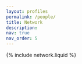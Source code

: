 ```yaml
---
layout: profiles
permalink: /people/
title: Network
description: 
nav: true
nav_order: 5
---
```


<div>
  {% include network.liquid %}
</div>
